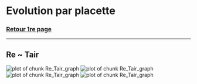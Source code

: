 Evolution par placette
========================================================


### <a href="../TOC_VS.html"> Retour 1re page </a>

***









## Re ~ Tair




![plot of chunk Re_Tair_graph](figure/Re_Tair_graph1.png) ![plot of chunk Re_Tair_graph](figure/Re_Tair_graph2.png) ![plot of chunk Re_Tair_graph](figure/Re_Tair_graph3.png) ![plot of chunk Re_Tair_graph](figure/Re_Tair_graph4.png) 

